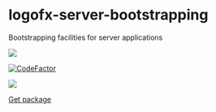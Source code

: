 # logofx-server-bootstrapping
Bootstrapping facilities for server applications

<img src=https://ci.appveyor.com/api/projects/status/github/logofx/logofx-server-bootstrapping>

[![CodeFactor](https://www.codefactor.io/repository/github/logofx/logofx-server-bootstrapping/badge)](https://www.codefactor.io/repository/github/logofx/logofx-server-bootstrapping)

<img src=https://img.shields.io/nuget/dt/LogoFX.Server.Bootstrapping>

[Get package](https://www.nuget.org/packages/LogoFX.Server.Bootstrapping/)

